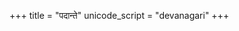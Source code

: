 +++
title = "पदान्ते"
unicode_script = "devanagari"
+++

<div class="spreadsheet" src="../padAnte.toml" fullHeightWithRowsPerScreen=8> </div>  


<div class="spreadsheet" src="../padAnte_h-chu-sh.toml" fullHeightWithRowsPerScreen=8> </div>  
